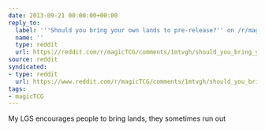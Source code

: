 ```yaml
---
date: 2013-09-21 00:00:00+00:00
reply_to:
  label: '''Should you bring your own lands to pre-release?'' on /r/magicTCG'
  name: ''
  type: reddit
  url: https://reddit.com/r/magicTCG/comments/1mtvgh/should_you_bring_your_own_lands_to_prerelease/
source: reddit
syndicated:
- type: reddit
  url: https://www.reddit.com/r/magicTCG/comments/1mtvgh/should_you_bring_your_own_lands_to_prerelease/cccl8vg/
tags:
- magicTCG
---
```


My LGS encourages people to bring lands, they sometimes run out